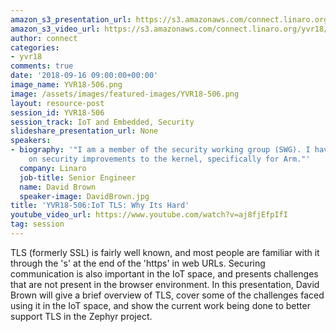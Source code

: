 ```yaml
---
amazon_s3_presentation_url: https://s3.amazonaws.com/connect.linaro.org/yvr18/presentations/yvr18-506.pdf
amazon_s3_video_url: https://s3.amazonaws.com/connect.linaro.org/yvr18/videos/yvr18-506.mp4
author: connect
categories:
- yvr18
comments: true
date: '2018-09-16 09:00:00+00:00'
image_name: YVR18-506.png
image: /assets/images/featured-images/YVR18-506.png
layout: resource-post
session_id: YVR18-506
session_track: IoT and Embedded, Security
slideshare_presentation_url: None
speakers:
- biography: '"I am a member of the security working group (SWG). I have been working
    on security improvements to the kernel, specifically for Arm."'
  company: Linaro
  job-title: Senior Engineer
  name: David Brown
  speaker-image: DavidBrown.jpg
title: 'YVR18-506:IoT TLS: Why Its Hard'
youtube_video_url: https://www.youtube.com/watch?v=aj8fjEfpIfI
tag: session
---
```


TLS (formerly SSL) is fairly well known, and most people are familiar with it through the 's' at the end of the 'https' in web URLs. Securing communication is also important in the IoT space, and presents challenges that are not present in the browser environment. In this presentation, David Brown will give a brief overview of TLS, cover some of the challenges faced using it in the IoT space, and show the current work being done to better support TLS in the Zephyr project.
